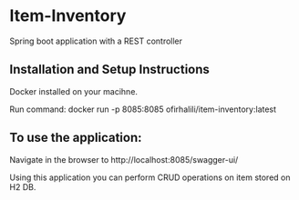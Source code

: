 # Item-Inventory
Spring boot application with a REST controller

## Installation and Setup Instructions

Docker installed on your macihne.

Run command:
docker run -p 8085:8085 ofirhalili/item-inventory:latest

## To use the application:

Navigate in the browser to http://localhost:8085/swagger-ui/

Using this application you can perform CRUD operations on item stored on H2 DB.

